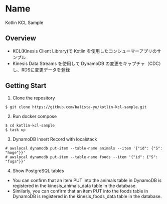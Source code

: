 # Name

Kotlin KCL Sample

## Overview

- KCL(Kinesis Client Library)で Kotlin を使用したコンシューマーアプリのサンプル
- Kinesis Data Streams を使用して DynamoDB の変更をキャプチャ（CDC）し、RDSに変更データを登録

## Getting Start

1. Clone the repository

```
$ git clone https://github.com/balista-yu/kotlin-kcl-sample.git
```

2. Run docker compose
```
$ cd kotlin-kcl-sample
$ task up
```

3. DynamoDB Insert Record with localstack
```
# awslocal dynamodb put-item --table-name animals --item '{"id": {"S": "hoge"}}'
# awslocal dynamodb put-item --table-name foods --item '{"id": {"S": "fuga"}}'
```

4. Show PostgreSQL tables
- You can confirm that an item PUT into the animals table in DynamoDB is registered in the kinesis_animals_data table in the database. 
- Similarly, you can confirm that an item PUT into the foods table in DynamoDB is registered in the kinesis_foods_data table in the database.
